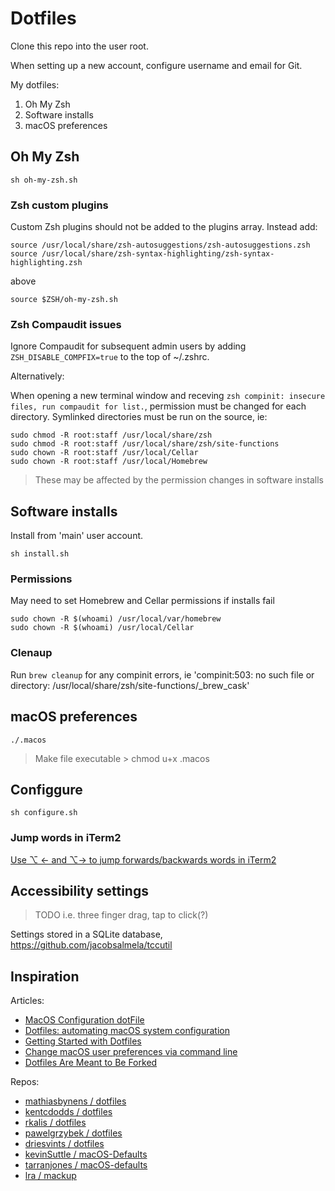 # Dotfiles

Clone this repo into the user root.

When setting up a new account, configure username and email for Git.

My dotfiles:
1. Oh My Zsh
1. Software installs
1. macOS preferences

## Oh My Zsh

```
sh oh-my-zsh.sh
```

### Zsh custom plugins

Custom Zsh plugins should not be added to the plugins array. Instead add:

```
source /usr/local/share/zsh-autosuggestions/zsh-autosuggestions.zsh
source /usr/local/share/zsh-syntax-highlighting/zsh-syntax-highlighting.zsh
```
above
```
source $ZSH/oh-my-zsh.sh
```

### Zsh Compaudit issues

Ignore Compaudit for subsequent admin users by adding `ZSH_DISABLE_COMPFIX=true` to the top of ~/.zshrc.

Alternatively:

When opening a new terminal window and receving `zsh compinit: insecure files, run compaudit for list.`, permission must be changed for each directory. Symlinked directories must be run on the source, ie:
```
sudo chmod -R root:staff /usr/local/share/zsh
sudo chmod -R root:staff /usr/local/share/zsh/site-functions
sudo chown -R root:staff /usr/local/Cellar
sudo chown -R root:staff /usr/local/Homebrew
```

> These may be affected by the permission changes in software installs

## Software installs

Install from 'main' user account.
```
sh install.sh
```

### Permissions
May need to set Homebrew and Cellar permissions if installs fail
```
sudo chown -R $(whoami) /usr/local/var/homebrew
sudo chown -R $(whoami) /usr/local/Cellar
```

### Clenaup

Run `brew cleanup` for any compinit errors, ie 'compinit:503: no such file or directory: /usr/local/share/zsh/site-functions/_brew_cask'

## macOS preferences

```
./.macos
```

> Make file executable > chmod u+x .macos

## Configgure

```
sh configure.sh
```

### Jump words in iTerm2

[Use ⌥ ← and ⌥→ to jump forwards/backwards words in iTerm2](https://coderwall.com/p/h6yfda/use-and-to-jump-forwards-backwards-words-in-iterm-2-on-os-x)

## Accessibility settings

> TODO i.e. three finger drag, tap to click(?)

Settings stored in a SQLite database, https://github.com/jacobsalmela/tccutil

## Inspiration

Articles:
+ [MacOS Configuration dotFile](https://wilsonmar.github.io/dotfiles/)
+ [Dotfiles: automating macOS system configuration](https://kalis.me/dotfiles-automating-macos-system-configuration/)
+ [Getting Started with Dotfiles](https://driesvints.com/blog/getting-started-with-dotfiles/)
+ [Change macOS user preferences via command line](https://pawelgrzybek.com/change-macos-user-preferences-via-command-line/)
+ [Dotfiles Are Meant to Be Forked](https://zachholman.com/2010/08/dotfiles-are-meant-to-be-forked/)

Repos:
+ [mathiasbynens / dotfiles](https://github.com/mathiasbynens/dotfiles)
+ [kentcdodds / dotfiles](https://github.com/kentcdodds/dotfiles)
+ [rkalis / dotfiles](https://github.com/rkalis/dotfiles)
+ [pawelgrzybek / dotfiles](https://github.com/pawelgrzybek/dotfiles)
+ [driesvints / dotfiles](https://github.com/driesvints/dotfiles)
+ [kevinSuttle / macOS-Defaults](https://github.com/kevinSuttle/macOS-Defaults)
+ [tarranjones / macOS-defaults](https://github.com/tarranjones/macOS-defaults)
+ [lra / mackup](https://github.com/lra/mackup)
